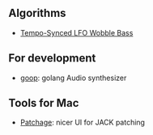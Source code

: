
## Algorithms

 - [Tempo-Synced LFO Wobble Bass](http://codehop.com/2011/07/)

## For development

 - [goop](https://github.com/peterbourgon/goop): golang Audio synthesizer

## Tools for Mac

 - [Patchage](http://drobilla.net/software/patchage/): nicer UI for JACK patching
